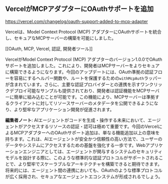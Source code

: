 ## VercelがMCPアダプターにOAuthサポートを追加

https://vercel.com/changelog/oauth-support-added-to-mcp-adapter

Vercelは、Model Context Protocol (MCP) アダプターにOAuthサポートを統合し、セキュアなMCPサーバーの構築を可能にしました。

[[OAuth, MCP, Vercel, 認証, 開発者ツール]]

VercelがModel Context Protocol (MCP) アダプターのバージョン1.0.0でOAuthサポートを追加しました。これにより、開発者はMCPサーバーをよりセキュアに構築できるようになります。今回のアップデートには、OAuth準拠の認証フローを容易にするヘルパー関数や、ルートを保護するための`withMcpAuth`ラッパーが含まれています。さらに、主要な認証プロバイダーとの連携を示すワンクリックデプロイ可能なサンプルも提供されており、開発者は認証機能をMCPサーバーに簡単に組み込むことが可能です。この機能により、MCPサーバーは準拠するクライアントに対してリソースサーバーのメタデータを公開できるようになり、より堅牢なアプリケーション開発が促進されます。

**編集者ノート**: AIエージェントがコードを生成・操作する未来において、エージェントがアクセスするリソースの認証・認可は極めて重要です。今回のVercelによるMCPアダプターへのOAuthサポート追加は、単なる機能追加以上の意味を持ちます。これは、AIエージェントが安全かつ信頼性の高い方法で、ユーザーのデータやシステムにアクセスするための基盤を強化する一歩です。Webアプリケーションエンジニアとしては、エージェントが関与するシステムのセキュリティモデルを設計する際に、このような標準的な認証プロトコルがサポートされることで、より堅牢でスケーラブルなアーキテクチャを構築できると期待できます。将来的には、エージェント間の連携においても、OAuthのような標準プロトコルが広く採用され、セキュアなエージェントエコシステムが形成されるでしょう。